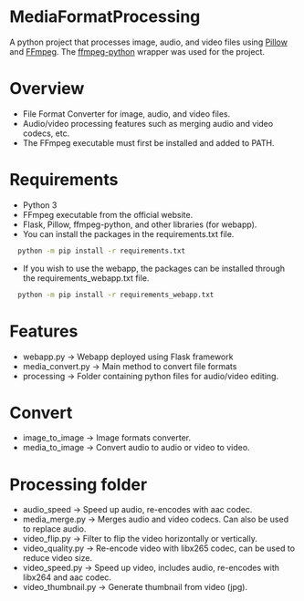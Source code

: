 # MediaFormatProcessing
A python project that processes image, audio, and video files using [Pillow](https://pillow.readthedocs.io/en/stable/) and [FFmpeg](https://ffmpeg.org/). The [ffmpeg-python](https://pypi.org/project/ffmpeg-python/) wrapper was used for the project.

# Overview
* File Format Converter for image, audio, and video files.
* Audio/video processing features such as merging audio and video codecs, etc.
* The FFmpeg executable must first be installed and added to PATH.

# Requirements
* Python 3
* FFmpeg executable from the official website.
* Flask, Pillow, ffmpeg-python, and other libraries (for webapp).
* You can install the packages in the requirements.txt file.
```sh
  python -m pip install -r requirements.txt
```
* If you wish to use the webapp, the packages can be installed through the requirements_webapp.txt file.
```sh
  python -m pip install -r requirements_webapp.txt
```

# Features
* webapp.py -> Webapp deployed using Flask framework
* media_convert.py -> Main method to convert file formats
* processing -> Folder containing python files for audio/video editing.

# Convert
* image_to_image -> Image formats converter.
* media_to_image -> Convert audio to audio or video to video.

# Processing folder
* audio_speed -> Speed up audio, re-encodes with aac codec.
* media_merge.py -> Merges audio and video codecs. Can also be used to replace audio.
* video_flip.py -> Filter to flip the video horizontally or vertically.
* video_quality.py -> Re-encode video with libx265 codec, can be used to reduce video size.
* video_speed.py -> Speed up video, includes audio, re-encodes with libx264 and aac codec.
* video_thumbnail.py -> Generate thumbnail from video (jpg).